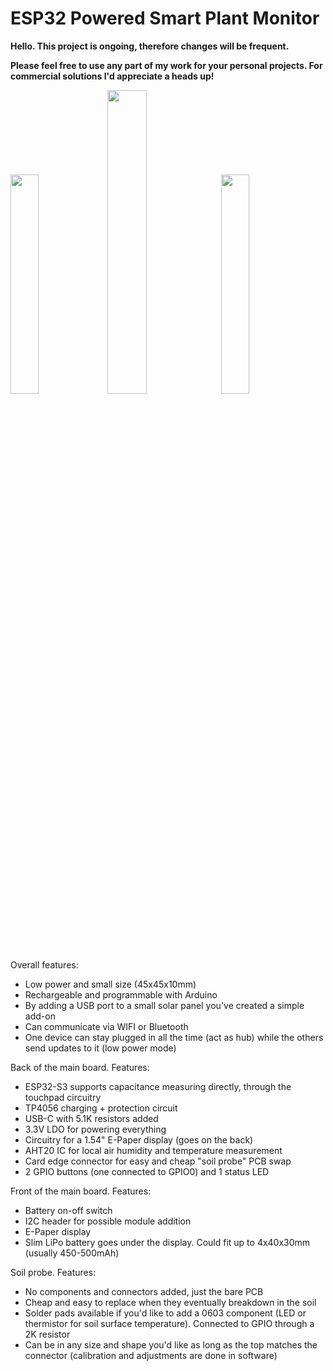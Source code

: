 # ESP32 Powered Smart Plant Monitor



**Hello. This project is ongoing, therefore changes will be frequent.**

**Please feel free to use any part of my work for your personal projects. For commercial solutions I'd appreciate a heads up!**




<img src="https://github.com/ovidiu4/smart-plant-monitor/blob/main/pictures/interface/sensors.jpg" width=30% height=30%>  <img src="https://github.com/ovidiu4/smart-plant-monitor/blob/main/pictures/presentation.jpg" width=35.3% height=35.3%>  <img src="https://github.com/ovidiu4/smart-plant-monitor/blob/main/pictures/interface/firmware.jpg" width=30% height=30%>

 
Overall features:
- Low power and small size (45x45x10mm)
- Rechargeable and programmable with Arduino
- By adding a USB port to a small solar panel you've created a simple add-on 
- Can communicate via WIFI or Bluetooth
- One device can stay plugged in all the time (act as hub) while the others send updates to it (low power mode)


Back of the main board. Features:
- ESP32-S3 supports capacitance measuring directly, through the touchpad circuitry
- TP4056 charging + protection circuit
- USB-C with 5.1K resistors added
- 3.3V LDO for powering everything
- Circuitry for a 1.54" E-Paper display (goes on the back)
- AHT20 IC for local air humidity and temperature measurement
- Card edge connector for easy and cheap "soil probe" PCB swap
- 2 GPIO buttons (one connected to GPIO0) and 1 status LED



Front of the main board. Features:
- Battery on-off switch
- I2C header for possible module addition
- E-Paper display
- Slim LiPo battery goes under the display. Could fit up to 4x40x30mm (usually 450-500mAh)



Soil probe. Features:
- No components and connectors added, just the bare PCB
- Cheap and easy to replace when they eventually breakdown in the soil
- Solder pads available if you'd like to add a 0603 component (LED or thermistor for soil surface temperature). Connected to GPIO through a 2K resistor
- Can be in any size and shape you'd like as long as the top matches the connector (calibration and adjustments are done in software)


